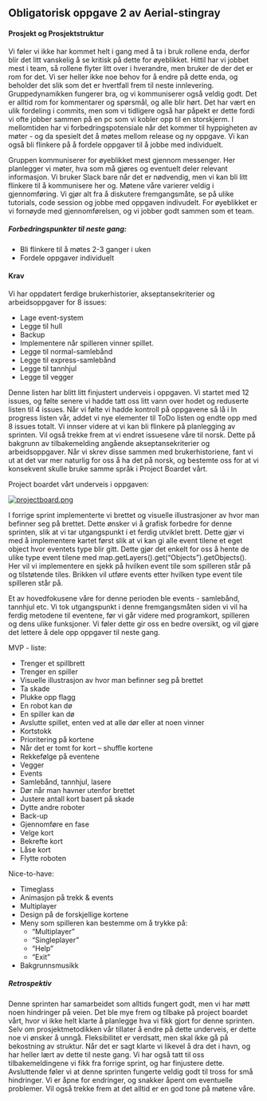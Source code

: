 ## Obligatorisk oppgave 2 av Aerial-stingray

#### Prosjekt og Prosjektstruktur
Vi føler vi ikke har kommet helt i gang med å ta i bruk rollene enda, derfor blir det litt vanskelig å se kritisk på dette for øyeblikket. Hittil har vi jobbet mest i team, så rollene flyter litt over i hverandre, men bruker de der det er rom for det. Vi ser heller ikke noe behov for å endre på dette enda, og beholder det slik som det er hvertfall frem til neste innlevering. Gruppedynamikken fungerer bra, og vi kommuniserer også veldig godt. Det er alltid rom for kommentarer og spørsmål, og alle blir hørt. Det har vært en ulik fordeling i commits, men som vi tidligere også har påpekt er dette fordi vi ofte jobber sammen på en pc som vi kobler opp til en storskjerm. I mellomtiden har vi forbedringspotensiale når det kommer til hyppigheten av møter - og da spesielt det å møtes mellom release og ny oppgave. Vi kan også bli flinkere på å fordele oppgaver til å jobbe med individuelt. 

Gruppen kommuniserer for øyeblikket mest gjennom messenger. Her planlegger vi møter, hva som må gjøres og eventuelt deler relevant informasjon. Vi bruker Slack bare når det er nødvendig, men vi kan bli litt flinkere til å kommunisere her og. Møtene våre varierer veldig i gjennomføring. Vi gjør alt fra å diskutere fremgangsmåte, se på ulike tutorials, code session og jobbe med oppgaven indivudelt. For øyeblikket er vi fornøyde med gjennomførelsen, og vi jobber godt sammen som et team. 

##### Forbedringspunkter til neste gang:
* Bli flinkere til å møtes 2-3 ganger i uken
* Fordele oppgaver individuelt

#### Krav
Vi har oppdatert ferdige brukerhistorier, akseptansekriterier og arbeidsoppgaver for 8 issues:
* Lage event-system
* Legge til hull 
* Backup
* Implementere når spilleren vinner spillet.
* Legge til normal-samlebånd
* Legge til express-samlebånd
* Legge til tannhjul
* Legge til vegger

Denne listen har blitt litt finjustert underveis i oppgaven. Vi startet med 12 issues, og følte senere vi hadde tatt oss litt vann over hodet og reduserte listen til 4 issues. Når vi følte vi hadde kontroll på oppgavene så lå i In progress listen vår, addet vi nye elementer til ToDo listen og endte opp med 8 issues totalt. Vi innser videre at vi kan bli flinkere på planlegging av sprinten. Vil også trekke frem at vi endret issuesene våre til norsk. Dette på bakgrunn av tilbakemelding angående akseptansekriterier og arbeidsoppgaver. Når vi skrev disse sammen med brukerhistoriene, fant vi ut at det var mer naturlig for oss å ha det på norsk, og bestemte oss for at vi konsekvent skulle bruke samme språk i Project Boardet vårt. 

Project boardet vårt underveis i oppgaven:

[![projectboard.png](https://i.postimg.cc/tJRmMHf1/projectboard.png)](https://postimg.cc/dkXBhgJv)


I forrige sprint implementerte vi brettet og visuelle illustrasjoner av hvor man befinner seg på brettet. Dette ønsker vi å grafisk forbedre for denne sprinten, slik at vi tar utgangspunkt i et ferdig utviklet brett. Dette gjør vi med å implementere kartet først slik at vi kan gi alle event tilene et eget object hvor eventets type blir gitt. Dette gjør det enkelt for oss å hente de ulike type event tilene med map.getLayers().get(“Objects”).getObjects(). Her vil vi implementere en sjekk på hvilken event tile som spilleren står på og tilstøtende tiles. Brikken vil utføre events etter hvilken type event tile spilleren står på. 

Et av hovedfokusene våre for denne perioden ble events - samlebånd, tannhjul etc. Vi tok utgangspunkt i denne fremgangsmåten siden vi vil ha ferdig metodene til eventene, før vi går videre med programkort, spilleren og dens ulike funksjoner. Vi føler dette gir oss en bedre oversikt, og vil gjøre det lettere å dele opp oppgaver til neste gang. 




MVP - liste:
* Trenger et spillbrett
* Trenger en spiller
* Visuelle illustrasjon av hvor man befinner seg på brettet
* Ta skade
* Plukke opp flagg
* En robot kan dø
* En spiller kan dø
* Avslutte spillet, enten ved at alle dør eller at noen vinner
* Kortstokk
* Prioritering på kortene
* Når det er tomt for kort – shuffle kortene
* Rekkefølge på eventene
* Vegger
* Events
* Samlebånd, tannhjul, lasere
* Dør når man havner utenfor brettet
* Justere antall kort basert på skade
* Dytte andre roboter
* Back-up
* Gjennomføre en fase
* Velge kort
* Bekrefte kort
* Låse kort
* Flytte roboten

Nice-to-have:
* Timeglass
* Animasjon på trekk & events
* Multiplayer
* Design på de forskjellige kortene
* Meny som spilleren kan bestemme om å trykke på:
  - “Multiplayer”
  - “Singleplayer”
  - “Help”
  - “Exit”
* Bakgrunnsmusikk

##### Retrospektiv

Denne sprinten har samarbeidet som alltids fungert godt, men vi har møtt noen hindringer på veien. Det ble mye frem og tilbake på project boardet vårt, hvor vi ikke helt klarte å planlegge hva vi fikk gjort for denne sprinten. Selv om prosjektmetodikken vår tillater å endre på dette underveis, er dette noe vi ønsker å unngå. Fleksibilitet er verdsatt, men skal ikke gå på bekostning av struktur. Når det er sagt klarte vi likevel å dra det i havn, og har heller lært av dette til neste gang. Vi har også tatt til oss tilbakemeldingene vi fikk fra forrige sprint, og har finjustere dette. Avsluttende føler vi at denne sprinten fungerte veldig godt til tross for små hindringer. Vi er åpne for endringer, og snakker åpent om eventuelle problemer. Vil også trekke frem at det alltid er en god tone på møtene våre. 
